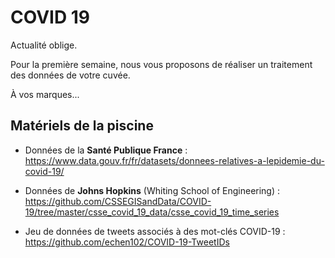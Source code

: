 # COVID 19

Actualité oblige.

Pour la première semaine, nous vous proposons de réaliser un traitement des données
de votre cuvée.

À vos marques...

## Matériels de la piscine

* Données de la **Santé Publique France** : https://www.data.gouv.fr/fr/datasets/donnees-relatives-a-lepidemie-du-covid-19/

* Données de **Johns Hopkins** (Whiting School of Engineering) : https://github.com/CSSEGISandData/COVID-19/tree/master/csse_covid_19_data/csse_covid_19_time_series

* Jeu de données de tweets associés à des mot-clés COVID-19 : https://github.com/echen102/COVID-19-TweetIDs
